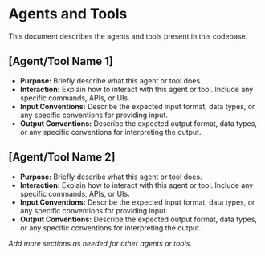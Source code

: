 # Agents and Tools

This document describes the agents and tools present in this codebase.

## [Agent/Tool Name 1]

*   **Purpose:** Briefly describe what this agent or tool does.
*   **Interaction:** Explain how to interact with this agent or tool. Include any specific commands, APIs, or UIs.
*   **Input Conventions:** Describe the expected input format, data types, or any specific conventions for providing input.
*   **Output Conventions:** Describe the expected output format, data types, or any specific conventions for interpreting the output.

## [Agent/Tool Name 2]

*   **Purpose:** Briefly describe what this agent or tool does.
*   **Interaction:** Explain how to interact with this agent or tool. Include any specific commands, APIs, or UIs.
*   **Input Conventions:** Describe the expected input format, data types, or any specific conventions for providing input.
*   **Output Conventions:** Describe the expected output format, data types, or any specific conventions for interpreting the output.

*Add more sections as needed for other agents or tools.*
